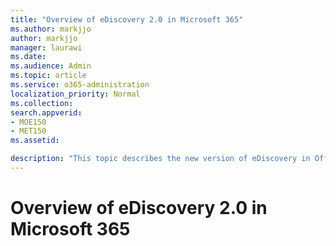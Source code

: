 ```yaml
---
title: "Overview of eDiscovery 2.0 in Microsoft 365"
ms.author: markjjo
author: markjjo
manager: laurawi
ms.date: 
ms.audience: Admin
ms.topic: article
ms.service: o365-administration
localization_priority: Normal
ms.collection: 
search.appverid: 
- MOE150
- MET150
ms.assetid: 

description: "This topic describes the new version of eDiscovery in Office 365."
---
```


# Overview of eDiscovery 2.0 in Microsoft 365  

